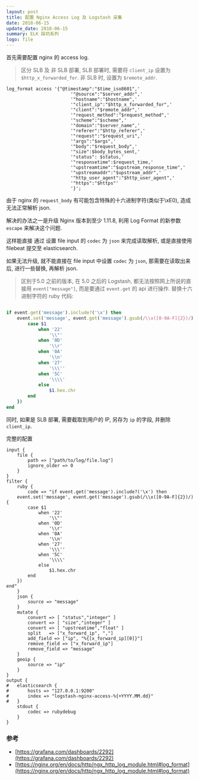 ```yaml
---
layout: post
title: 配置 Nginx Access Log 及 Logstash 采集
date: 2018-06-15
update_date: 2018-06-15
summary: ELK 踩坑系列
logo: file
---
```


首先需要配置 nginx 的 access log.

> 区分 SLB 及 非 SLB 部署, SLB 部署时, 需要将 `client_ip` 设置为 `$http_x_forwarded_for`. 非 SLB 时, 设置为 `$remote_addr`.

```
log_format access '{"@timestamp":"$time_iso8601",'
                        '"@source":"$server_addr",'
                        '"hostname":"$hostname",'
                        '"client_ip":"$http_x_forwarded_for",'
                        '"client":"$remote_addr",'
                        '"request_method":"$request_method",'
                        '"scheme":"$scheme",'
                        '"domain":"$server_name",'
                        '"referer":"$http_referer",'
                        '"request":"$request_uri",'
                        '"args":"$args",'
                        '"body":"$request_body",'
                        '"size":$body_bytes_sent,'
                        '"status": $status,'
                        '"responsetime":$request_time,'
                        '"upstreamtime":"$upstream_response_time",'
                        '"upstreamaddr":"$upstream_addr",'
                        '"http_user_agent":"$http_user_agent",'
                        '"https":"$https"'
                        '}';
```

由于 nginx 的 `request_body` 有可能包含特殊的十六进制字符(类似于\xE0), 造成无法正常解析 json.

解决的办法之一是升级 Nginx 版本到至少 1.11.8, 利用 Log Format 的新参数 `escape` 来解决这个问题.

这样能直接 通过 设置 file input 的 `codec` 为 `json` 来完成读取解析, 或是直接使用 filebeat 提交至 elasticsearch.

如果无法升级, 就不能直接在 file input 中设置 `codec` 为 `json`, 那需要在读取出来后, 进行一些替换, 再解析 json.

> 区别于5.0 之前的版本, 在 5.0 之后的 Logstash, 都无法按照网上所说的直接用 `event["message"]`, 而是要通过 `event.get` 的 api 进行操作. 替换十六进制字符的 ruby 代码:

```ruby

if event.get('message').include?('\x') then
    event.set('message', event.get('message').gsub(/\\x([0-9A-F]{2})/) {
        case $1
            when '22'
                '\\"'
            when '0D'
                '\\r'
            when '0A'
                '\\n'
            when '27'
                '\\\''
            when '5C'
                '\\\\'
            else
                $1.hex.chr
        end
    })
end
```

同时, 如果是 SLB 部署, 需要截取到用户的 IP, 另存为 `ip` 的字段, 并删除 `client_ip`.

完整的配置

```
input {
	file {
		path => ["path/to/log/file.log"]
		ignore_older => 0
	}
}
filter {
	ruby {
		code => "if event.get('message').include?('\x') then
    event.set('message', event.get('message').gsub(/\\x([0-9A-F]{2})/) {
        case $1
            when '22'
                '\\"'
            when '0D'
                '\\r'
            when '0A'
                '\\n'
            when '27'
                '\\\''
            when '5C'
                '\\\\'
            else
                $1.hex.chr
        end
    })
end"
	}
	json {
		source => "message"
	}
	mutate {
		convert => [ "status","integer" ]
		convert => [ "size","integer" ]
		convert => [ "upstreatime","float" ]
		split   => ["x_forward_ip", ","]
		add_field => ["ip", "%{[x_forward_ip][0]}"]
		remove_field => ["x_forward_ip"]
		remove_field => "message"
	}
	geoip {
		source => "ip"
	}
}
output {
#	elasticsearch {
#		hosts => "127.0.0.1:9200"
#		index => "logstash-nginx-access-%{+YYYY.MM.dd}"
#	}
	stdout {
		codec => rubydebug
	}
}
```

### 参考
- [https://grafana.com/dashboards/2292](https://grafana.com/dashboards/2292)
- [https://nginx.org/en/docs/http/ngx_http_log_module.html#log_format](https://nginx.org/en/docs/http/ngx_http_log_module.html#log_format)
